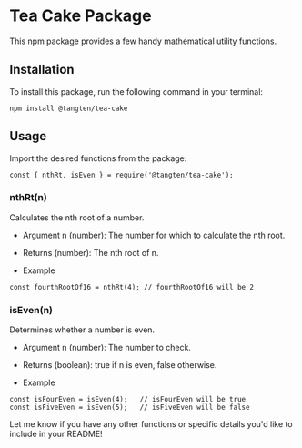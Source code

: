 # Tea Cake Package
This npm package provides a few handy mathematical utility functions.

## Installation
To install this package, run the following command in your terminal:

```
npm install @tangten/tea-cake
```

## Usage
Import the desired functions from the package:

```
const { nthRt, isEven } = require('@tangten/tea-cake');
```

### nthRt(n)
Calculates the nth root of a number.

- Argument
n (number): The number for which to calculate the nth root.

- Returns
(number): The nth root of n.

- Example
```
const fourthRootOf16 = nthRt(4); // fourthRootOf16 will be 2
```

### isEven(n)
Determines whether a number is even.

- Argument
n (number): The number to check.

- Returns
(boolean): true if n is even, false otherwise.

- Example
```
const isFourEven = isEven(4);   // isFourEven will be true
const isFiveEven = isEven(5);   // isFiveEven will be false
```

Let me know if you have any other functions or specific details you'd like to include in your README!

 
